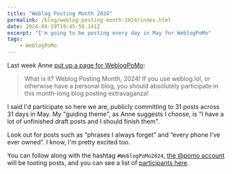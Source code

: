 ```yaml
---
title: "Weblog Posting Month 2024"
permalink: /blog/weblog-posting-month-2024/index.html
date: 2024-04-29T19:45:59.141Z
excerpt: "I'm going to be posting every day in May for WeblogPoMo"
tags:
    - WeblogPoMo
---
```


Last week Anne [put up a page for WeblogPoMo](https://weblog.anniegreens.lol/weblog-posting-month-2024):

> What is it? Weblog Posting Month, 2024! If you use weblog.lol, or otherwise have a personal blog, you should absolutely participate in this month-long blog posting extravaganza!

I said I'd participate so here we are, publicly committing to 31 posts across 31 days in May. My "guiding theme", as Anne suggests I choose, is "I have a lot of unfinished draft posts and I should finish them".

Look out for posts such as “phrases I always forget” and “every phone I’ve ever owned”. I know, I'm pretty excited too.

You can follow along with the hashtag `#WeblogPoMo2024`, [the @pomo account](https://beep.town/@Pomo) will be tooting posts, and you can see a list of [participants here](https://weblog.anniegreens.lol/weblog-posting-month-2024/participators).